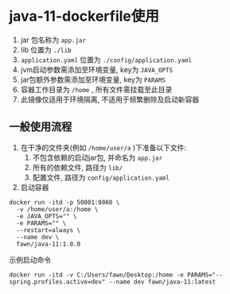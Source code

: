 # java-11-dockerfile使用
1. jar 包名称为 `app.jar`
2. lib 位置为 `./lib`
3. `application.yaml` 位置为 `./config/application.yaml`
4. jvm启动参数需添加至环境变量, key为 `JAVA_OPTS`
5. jar包额外参数需添加至环境变量, key为 `PARAMS`
6. 容器工作目录为 `/home` , 所有文件需挂载至此目录
7. 此镜像仅适用于环境隔离, 不适用于频繁删除及启动新容器

## 一般使用流程
1. 在干净的文件夹(例如 `/home/user/a` )下准备以下文件:
    1. 不包含依赖的启动jar包, 并命名为 `app.jar`
    2. 所有的依赖文件, 路径为 `lib/`
    3. 配置文件, 路径为 `config/application.yaml`
2. 启动容器
```shell
docker run -itd -p 50001:8080 \
  -v /home/user/a:/home \
  -e JAVA_OPTS="" \
  -e PARAMS="" \
  --restart=always \
  --name dev \
  fawn/java-11:1.0.0
```
示例启动命令
```shell
docker run -itd -v C:/Users/fawn/Desktop:/home -e PARAMS="--spring.profiles.active=dev" --name dev fawn/java-11:latest
```